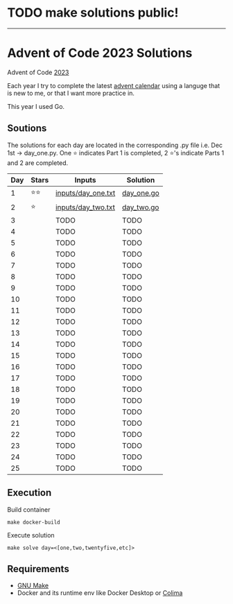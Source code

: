 # TODO make solutions public!
************************************************************
# Advent of Code 2023 Solutions
Advent of Code [2023](https://adventofcode.com/2023)

Each year I try to complete the latest [advent calendar](https://adventofcode.com/2023/about) using a languge that is new to me, or that I want more practice in.

This year I used Go.

## Soutions
The solutions for each day are located in the corresponding .py file i.e. Dec 1st -> day_one.py.
One :star: indicates Part 1 is completed, 2 :star:'s indicate Parts 1 and 2 are completed.

| Day  | Stars| Inputs | Solution |
| ----- | ----- | -------- | ------ |
| 1  | :star::star: | [inputs/day_one.txt](TODO) | [day_one.go](TODO) |
| 2  | :star: | [inputs/day_two.txt](TODO) | [day_two.go](TODO) |
| 3  | | TODO | TODO |
| 4  | | TODO | TODO |
| 5  | | TODO | TODO |
| 6  | | TODO | TODO |
| 7  | | TODO | TODO |
| 8  |  | TODO | TODO |
| 9  |  | TODO | TODO |
| 10  |  | TODO | TODO |
| 11  | | TODO | TODO |
| 12  |  | TODO | TODO |
| 13  |  | TODO | TODO |
| 14  |  | TODO | TODO |
| 15  | | TODO | TODO |
| 16  | | TODO | TODO |
| 17  | | TODO | TODO |
| 18  | | TODO | TODO |
| 19  | | TODO | TODO |
| 20  | | TODO | TODO |
| 21  | | TODO | TODO |
| 22  | | TODO | TODO |
| 23  | | TODO | TODO |
| 24  | | TODO | TODO |
| 25  | | TODO | TODO |

## Execution
Build container
```
make docker-build
```
Execute solution
```
make solve day=<[one,two,twentyfive,etc]>
```

## Requirements
 - [GNU Make](https://www.gnu.org/software/make/manual/make.html#Simple-Makefile)
 - Docker and its runtime env like Docker Desktop or [Colima](https://github.com/abiosoft/colima?tab=readme-ov-file#getting-started)
